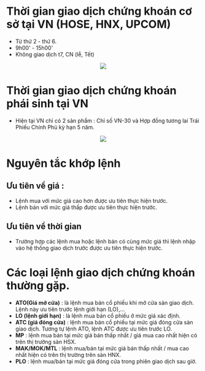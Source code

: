 # Thời gian giao dịch chứng khoán cơ sở tại VN (HOSE, HNX, UPCOM) 
- Từ thứ 2 - thứ 6.
- 9h00' - 15h00'
- Không giao dịch t7, CN (lễ, Tết)

<center><img src="https://govalue.b-cdn.net/wp-content/uploads/2020/12/tg-giao-dich-ck-1.jpg"/></center>

# Thời gian giao dịch chứng khoán phái sinh tại VN
- Hiện tại VN chỉ có 2 sản phẩm : Chỉ số VN-30 và Hợp đồng tương lai Trái Phiếu Chính Phủ kỳ hạn 5 năm.

<center><img src="https://govalue.b-cdn.net/wp-content/uploads/2020/12/tg-giao-dich-ck-2.2.jpg"/></center>

# Nguyên tắc khớp lệnh 
## Ưu tiên về giá :
- Lệnh mua với mức giá cao hơn được ưu tiên thực hiện trước.
- Lệnh bán với mức giá thấp được ưu tiên thực hiện trước.
## Ưu tiên về thời gian
- Trường hợp các lệnh mua hoặc lệnh bán có cùng mức giá thì lệnh nhập vào hệ thống giao dịch trước được ưu tiên thực hiện trước.

# Các loại lệnh giao dịch chứng khoán thường gặp.
- **ATO(Giá mở cửa)** : là lệnh mua bán cổ phiếu khi mở cửa sàn giao dịch. Lệnh này ưu tiên trước lệnh giới hạn (LO),...
- **LO (lệnh giới hạn)** : là lệnh mua bán cổ phiếu ở mức giá xác định.
- **ATC (giá đóng cửa)** : lệnh mua bán cổ phiếu tại mức giá đóng cửa sàn giao dịch. Tương tự lệnh ATO, lệnh ATC được ưu tiên trước LO.
- **MP** : lệnh mua bán tại mức giá bán thấp nhất / giá mua cao nhất hiện có trên thị trường sàn HSX.
- **MAK/MOK/MTL** : lệnh mua/bán tại mức giá bán thấp nhất / mua cao nhất hiện có trên thị trường trên sàn HNX.
- **PLO** : lệnh mua/bán tại mức giá đóng cửa trong phiên giao dịch sau giờ.
<!--stackedit_data:
eyJoaXN0b3J5IjpbLTMyMzg0NTI0MSwtOTMwOTc3OTc0LC05ND
E2NzcwNTQsNDQxMjQzMDI2XX0=
-->